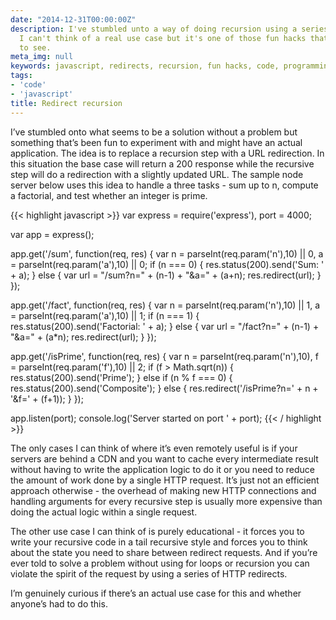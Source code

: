 ```yaml
---
date: "2014-12-31T00:00:00Z"
description: I've stumbled unto a way of doing recursion using a series of redirects.
  I can't think of a real use case but it's one of those fun hacks that's interesting
  to see.
meta_img: null
keywords: javascript, redirects, recursion, fun hacks, code, programming
tags:
- 'code'
- 'javascript'
title: Redirect recursion
---
```


I’ve stumbled onto what seems to be a solution without a problem but something that’s been fun to experiment with and might have an actual application. The idea is to replace a recursion step with a URL redirection. In this situation the base case will return a 200 response while the recursive step will do a redirection with a slightly updated URL. The sample node server below uses this idea to handle a three tasks - sum up to n, compute a factorial, and test whether an integer is prime.

{{< highlight javascript >}}
var express  = require('express'),
    port = 4000;

var app = express();

app.get('/sum', function(req, res) {
  var n = parseInt(req.param('n'),10) || 0,
      a = parseInt(req.param('a'),10) || 0;
  if (n === 0) {
      res.status(200).send('Sum: ' + a);
  } else {
      var url = "/sum?n=" + (n-1) + "&a=" + (a+n);
      res.redirect(url);
  }
});

app.get('/fact', function(req, res) {
  var n = parseInt(req.param('n'),10) || 1,
          a = parseInt(req.param('a'),10) || 1;
  if (n === 1) {
      res.status(200).send('Factorial: ' + a);
  } else {
      var url = "/fact?n=" + (n-1) + "&a=" + (a*n);
      res.redirect(url);
  }
});

app.get('/isPrime', function(req, res) {
  var n = parseInt(req.param('n'),10),
      f = parseInt(req.param('f'),10) || 2;
  if (f > Math.sqrt(n)) {
      res.status(200).send('Prime');
  } else if (n % f === 0) {
      res.status(200).send('Composite');
  } else {
      res.redirect('/isPrime?n=' + n + '&f=' + (f+1));
  }
});

app.listen(port);
console.log('Server started on port ' + port);
{{< / highlight >}}

The only cases I can think of where it’s even remotely useful is if your servers are behind a CDN and you want to cache every intermediate result without having to write the application logic to do it or you need to reduce the amount of work done by a single HTTP request. It’s just not an efficient approach otherwise - the overhead of making new HTTP connections and handling arguments for every recursive step is usually more expensive than doing the actual logic within a single request.

The other use case I can think of is purely educational - it forces you to write your recursive code in a tail recursive style and forces you to think about the state you need to share between redirect requests. And if you’re ever told to solve a problem without using for loops or recursion you can violate the spirit of the request by using a series of HTTP redirects.

I’m genuinely curious if there’s an actual use case for this and whether anyone’s had to do this.
